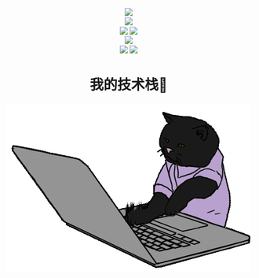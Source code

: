 <div align="center">
    <img src="https://capsule-render.vercel.app/api?type=waving&height=300&color=gradient&text=HI%20Welcome&desc=I%20am%20Quenan&descAlignY=69&descSize=25">
</div>

<div align="center">
    <img width="800" src="https://readme-typing-svg.demolab.com?font=Fira+Code&pause=1000&color=F9AEAC&center=true&vCenter=true&width=600&lines=Welcome+to+my+GitHub+profile+page!;%E6%AC%A2%E8%BF%8E%E6%9D%A5%E5%88%B0%E6%88%91+GitHub+%E4%B8%BB%E9%A1%B5%EF%BC%81">
</div>

<div align="center">
    <img width="400" src="https://github-readme-stats.vercel.app/api?username=qnquenan&locale=cn&line_height=33&show_icons=true&hide_border=true&theme=transparent&text_color=F9AEAC&title_color=F9AEAC&icon_color=F9AEAC&hide=prs,contribs&rank_icon=default"/>
    <img width="400" src="https://github-readme-streak-stats-xiaokang2022.vercel.app/?user=qnquenan&theme=transparent&hide_border=true&stroke=F9AEAC&ring=F9AEAC&fire=F9AEAC&currStreakNum=F9AEAC&currStreakLabel=F9AEAC&sideNums=F9AEAC&sideLabels=F9AEAC"/>
</div>

<div align="center">
    <img width="800" src="https://github-readme-activity-graph.vercel.app/graph?username=qnquenan&theme=github-compact&hide_border=true&area=true&bg_color=00000000&color=F9AEAC&line=F9AEAC&point=F9AEAC&title_color=F9AEAC&area_color=F9AEAC&locale=zh" />
</div>

<div align="center">
    <img width="520" src="https://github-readme-stats.vercel.app/api/wakatime?username=qnquenan&theme=transparent&hide_border=true&text_color=F9AEAC&title_color=F9AEAC&icon_color=F9AEAC&bg_color=00000000&layout=compact" />
    <img width="270" src="https://github-readme-stats.vercel.app/api/top-langs/?username=qnquenan&theme=transparent&hide_border=true&layout=donut-vertical&langs_count=6&text_color=F9AEAC&title_color=F9AEAC&icon_color=F9AEAC&bg_color=00000000" />
</div>

<div align="center">
    <h1 color="#F9AEAC">我的技术栈🫡</h1>
</div>




<p align="center">
    <img src="https://raw.githubusercontent.com/heartyang520/HeartYang.github.io/main/share/hacker_a.gif">
</p>
